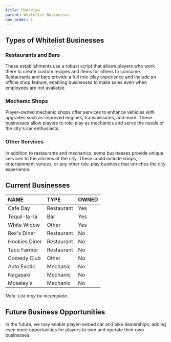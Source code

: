 ```yaml
---
title: Overview
parent: Whitelist Businesses
nav_order: 1
---
```


## Types of Whitelist Businesses

### Restaurants and Bars
These establishments use a robust script that allows players who work there to create custom recipes and items for others to consume. Restaurants and bars provide a full role-play experience and include an offline shop feature, enabling businesses to make sales even when employees are not available.

### Mechanic Shops
Player-owned mechanic shops offer services to enhance vehicles with upgrades such as improved engines, transmissions, and more. These businesses allow players to role-play as mechanics and serve the needs of the city's car enthusiasts.

### Other Services
In addition to restaurants and mechanics, some businesses provide unique services to the citizens of the city. These could include shops, entertainment venues, or any other role-play business that enriches the city experience.

## Current Businesses

| **NAME**       | **TYPE**       | **OWNED** |
|:---------------|:---------------|:----------|
| Cafe Day       | Restaurant     | Yes       |
| Tequil-la-la   | Bar            | Yes       |
| White Widow    | Other          | Yes       |
| Rex's Diner    | Restaurant     | No        |
| Hookies Diner  | Restaurant     | No        |
| Taco Farmer    | Restaurant     | No        |
| Comedy Club    | Other          | No        |
| Auto Exotic    | Mechanic       | No        |
| Nagasaki       | Mechanic       | No        |
| Moseley's      | Mechanic       | No        |

*Note: List may be incomplete.*

## Future Business Opportunities

In the future, we may enable player-owned car and bike dealerships, adding even more opportunities for players to own and operate their own businesses.
